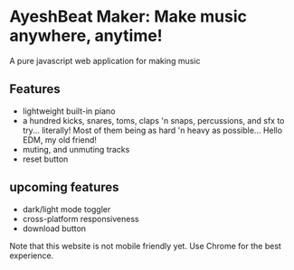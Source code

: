 # AyeshBeat Maker: Make music anywhere, anytime!
A pure javascript web application for making music


## Features

- lightweight built-in piano
- a hundred kicks, snares, toms, claps 'n snaps, percussions, and sfx to try... literally! Most of them being as hard 'n heavy as possible... Hello EDM, my old friend!
- muting, and unmuting tracks
- reset button

## upcoming features

- dark/light mode toggler
- cross-platform responsiveness
- download button

Note that this website is not mobile friendly yet. Use Chrome for the best experience.
